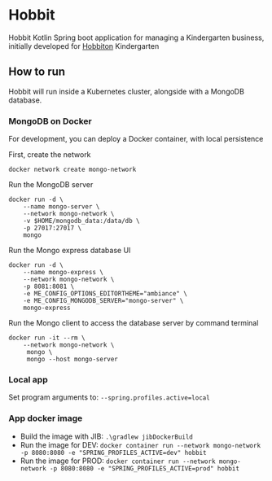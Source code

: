 # Hobbit

Hobbit Kotlin Spring boot application for managing a Kindergarten business, initially developed for [Hobbiton](http://www.hobbiton.es) Kindergarten

## How to run

Hobbit will run inside a Kubernetes cluster, alongside with a MongoDB database.

### MongoDB on Docker

For development, you can deploy a Docker container, with local persistence

First, create the network

```shell script
docker network create mongo-network
```

Run the MongoDB server

```shell script
docker run -d \
    --name mongo-server \
    --network mongo-network \
    -v $HOME/mongodb_data:/data/db \
    -p 27017:27017 \
    mongo
```

Run the Mongo express database UI

```shell script
docker run -d \
    --name mongo-express \
    --network mongo-network \
    -p 8081:8081 \
    -e ME_CONFIG_OPTIONS_EDITORTHEME="ambiance" \
    -e ME_CONFIG_MONGODB_SERVER="mongo-server" \
    mongo-express
```

Run the Mongo client to access the database server by command terminal

```shell script
docker run -it --rm \
    --network mongo-network \
     mongo \
     mongo --host mongo-server
```

### Local app

Set program arguments to: `--spring.profiles.active=local`


### App docker image

- Build the image with JIB: `.\gradlew jibDockerBuild`
- Run the image for DEV: `docker container run --network mongo-network -p 8080:8080 -e "SPRING_PROFILES_ACTIVE=dev" hobbit`
- Run the image for PROD: `docker container run --network mongo-network -p 8080:8080 -e "SPRING_PROFILES_ACTIVE=prod" hobbit`